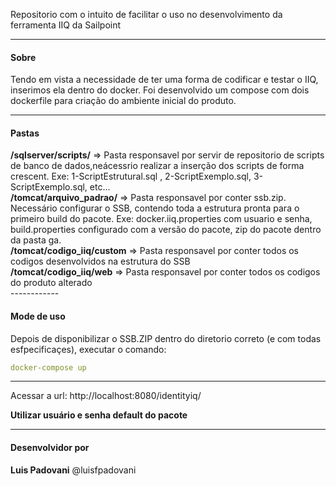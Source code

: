 Repositorio com o intuito de facilitar o uso no desenvolvimento da ferramenta IIQ da Sailpoint

------------
<h4>Sobre </h4>
<p>Tendo em vista a necessidade de ter uma forma de codificar e testar o IIQ, inserimos ela dentro do docker.
Foi desenvolvido um compose com dois dockerfile para criação do ambiente inicial do produto.</p>

------------


<h4>Pastas </h4>
<b>/sqlserver/scripts/</b> => Pasta responsavel por servir de repositorio de scripts de banco de dados,neácessrio realizar a inserção dos scripts de forma crescent. Exe: 1-ScriptEstrutural.sql , 2-ScriptExemplo.sql, 3-ScriptExemplo.sql, etc... </br>
<b>/tomcat/arquivo_padrao/</b> => Pasta responsavel por conter ssb.zip. Necessário configurar o SSB,  contendo toda a estrutura pronta para o primeiro build do pacote. Exe: docker.iiq.properties com usuario e senha, build.properties configurado com a versão do pacote, zip do pacote dentro da pasta ga.</br>
<b>/tomcat/codigo_iiq/custom</b> => Pasta responsavel por conter todos os codigos desenvolvidos na estrutura do SSB</br>
<b>/tomcat/codigo_iiq/web</b> => Pasta responsavel por conter todos os codigos do produto alterado</br>
------------
<h4>Mode de uso</h4>
<p> Depois de disponibilizar o SSB.ZIP dentro do diretorio correto (e com todas esfpecificaçes), executar o comando:</p>

```yaml
docker-compose up
```
------------
Acessar a url:  http://localhost:8080/identityiq/

<b>Utilizar usuário e senha default do pacote</b>



------------
<h4>Desenvolvidor por </h4>
<b>Luis Padovani</b> @luisfpadovani <br/>
